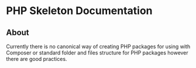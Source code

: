 # PHP Skeleton Documentation

## About

Currently there is no canonical way of creating PHP packages for using with Composer or standard folder and files structure for PHP packages however there are good practices.
